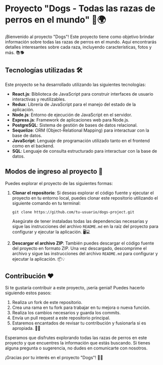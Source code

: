 # Proyecto "Dogs - Todas las razas de perros en el mundo" 🐶🌍

¡Bienvenido al proyecto "Dogs"! Este proyecto tiene como objetivo brindar información sobre todas las razas de perros en el mundo. Aquí encontrarás detalles interesantes sobre cada raza, incluyendo características, fotos y más. 📚🐕

## Tecnologías utilizadas 🛠️

Este proyecto se ha desarrollado utilizando las siguientes tecnologías:

- **React.js**: Biblioteca de JavaScript para construir interfaces de usuario interactivas y reutilizables.
- **Redux**: Librería de JavaScript para el manejo del estado de la aplicación.
- **Node.js**: Entorno de ejecución de JavaScript en el servidor.
- **Express.js**: Framework de aplicaciones web para Node.js.
- **PostgreSQL**: Sistema de gestión de bases de datos relacional.
- **Sequelize**: ORM (Object-Relational Mapping) para interactuar con la base de datos.
- **JavaScript**: Lenguaje de programación utilizado tanto en el frontend como en el backend.
- **SQL**: Lenguaje de consulta estructurado para interactuar con la base de datos. 

## Modos de ingreso al proyecto 🚀

Puedes explorar el proyecto de las siguientes formas:

1. **Clonar el repositorio**: Si deseas explorar el código fuente y ejecutar el proyecto en tu entorno local, puedes clonar este repositorio utilizando el siguiente comando en tu terminal: 

   ```
   git clone https://github.com/tu-usuario/dogs-project.git
   ```

   Asegúrate de tener instaladas todas las dependencias necesarias y sigue las instrucciones del archivo `README.md` en la raíz del proyecto para configurar y ejecutar la aplicación. 🖥️💻

2. **Descargar el archivo ZIP**: También puedes descargar el código fuente del proyecto en formato ZIP. Una vez descargado, descomprime el archivo y sigue las instrucciones del archivo `README.md` para configurar y ejecutar la aplicación. 📦💡

## Contribución ❤️

Si te gustaría contribuir a este proyecto, ¡sería genial! Puedes hacerlo siguiendo estos pasos:

1. Realiza un fork de este repositorio.
2. Crea una rama en tu fork para trabajar en tu mejora o nueva función.
3. Realiza los cambios necesarios y guarda los commits.
4. Envía un pull request a este repositorio principal.
5. Estaremos encantados de revisar tu contribución y fusionarla si es apropiada. 🤝✨

Esperamos que disfrutes explorando todas las razas de perros en este proyecto y que encuentres la información que estás buscando. Si tienes alguna pregunta o sugerencia, no dudes en comunicarte con nosotros.

¡Gracias por tu interés en el proyecto "Dogs"! 🐾🐶
